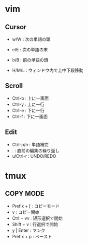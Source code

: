 # vim
## Cursor
- w/W : 次の単語の頭
- e/E : 次の単語の末
- b/B : 前の単語の頭

- H/M/L : ウィンドウ内で上中下段移動

## Scroll
- Ctrl-b : 上に一画面
- Ctrl-y : 上に一行
- Ctrl-e : 下に一行
- Ctrl-f : 下に一画面

## Edit
- Ctrl-p/n : 単語補完
- . : 直前の編集の繰り返し
- u/Ctrl-r : UNDO/REDO

# tmux
## COPY MODE

- Prefix + [ : コピーモード
- v          : コピー開始
 - Ctrl + vv : 矩形選択で開始
 - Shift + v : 行選択で開始
- y | Enter  : ヤンク
- Prefix + p : ペースト
